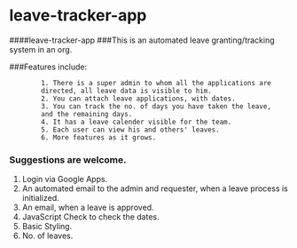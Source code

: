 leave-tracker-app
=================

####leave-tracker-app
###This is an automated leave granting/tracking system in an org. 

###Features include:

            1. There is a super admin to whom all the applications are
            directed, all leave data is visible to him. 
            2. You can attach leave applications, with dates. 
            3. You can track the no. of days you have taken the leave,
            and the remaining days.
            4. It has a leave calender visible for the team. 
            5. Each user can view his and others' leaves. 
            6. More features as it grows. 

### Suggestions are welcome. 


1. Login via Google Apps.
2. An automated email to the admin and requester, when a leave process is
initialized.
3. An email, when a leave is approved. 
4. JavaScript Check to check the dates.
5. Basic Styling.
6. No. of leaves.

